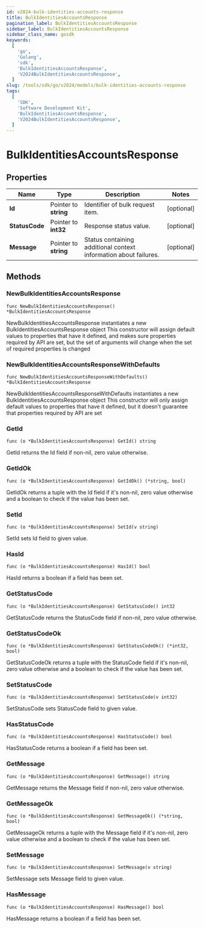 ```yaml
---
id: v2024-bulk-identities-accounts-response
title: BulkIdentitiesAccountsResponse
pagination_label: BulkIdentitiesAccountsResponse
sidebar_label: BulkIdentitiesAccountsResponse
sidebar_class_name: gosdk
keywords:
  [
    'go',
    'Golang',
    'sdk',
    'BulkIdentitiesAccountsResponse',
    'V2024BulkIdentitiesAccountsResponse',
  ]
slug: /tools/sdk/go/v2024/models/bulk-identities-accounts-response
tags:
  [
    'SDK',
    'Software Development Kit',
    'BulkIdentitiesAccountsResponse',
    'V2024BulkIdentitiesAccountsResponse',
  ]
---
```


# BulkIdentitiesAccountsResponse

## Properties

| Name | Type | Description | Notes |
| --- | --- | --- | --- |
| **Id** | Pointer to **string** | Identifier of bulk request item. | [optional] |
| **StatusCode** | Pointer to **int32** | Response status value. | [optional] |
| **Message** | Pointer to **string** | Status containing additional context information about failures. | [optional] |

## Methods

### NewBulkIdentitiesAccountsResponse

`func NewBulkIdentitiesAccountsResponse() *BulkIdentitiesAccountsResponse`

NewBulkIdentitiesAccountsResponse instantiates a new BulkIdentitiesAccountsResponse object This constructor will assign default values to properties that have it defined, and makes sure properties required by API are set, but the set of arguments will change when the set of required properties is changed

### NewBulkIdentitiesAccountsResponseWithDefaults

`func NewBulkIdentitiesAccountsResponseWithDefaults() *BulkIdentitiesAccountsResponse`

NewBulkIdentitiesAccountsResponseWithDefaults instantiates a new BulkIdentitiesAccountsResponse object This constructor will only assign default values to properties that have it defined, but it doesn't guarantee that properties required by API are set

### GetId

`func (o *BulkIdentitiesAccountsResponse) GetId() string`

GetId returns the Id field if non-nil, zero value otherwise.

### GetIdOk

`func (o *BulkIdentitiesAccountsResponse) GetIdOk() (*string, bool)`

GetIdOk returns a tuple with the Id field if it's non-nil, zero value otherwise and a boolean to check if the value has been set.

### SetId

`func (o *BulkIdentitiesAccountsResponse) SetId(v string)`

SetId sets Id field to given value.

### HasId

`func (o *BulkIdentitiesAccountsResponse) HasId() bool`

HasId returns a boolean if a field has been set.

### GetStatusCode

`func (o *BulkIdentitiesAccountsResponse) GetStatusCode() int32`

GetStatusCode returns the StatusCode field if non-nil, zero value otherwise.

### GetStatusCodeOk

`func (o *BulkIdentitiesAccountsResponse) GetStatusCodeOk() (*int32, bool)`

GetStatusCodeOk returns a tuple with the StatusCode field if it's non-nil, zero value otherwise and a boolean to check if the value has been set.

### SetStatusCode

`func (o *BulkIdentitiesAccountsResponse) SetStatusCode(v int32)`

SetStatusCode sets StatusCode field to given value.

### HasStatusCode

`func (o *BulkIdentitiesAccountsResponse) HasStatusCode() bool`

HasStatusCode returns a boolean if a field has been set.

### GetMessage

`func (o *BulkIdentitiesAccountsResponse) GetMessage() string`

GetMessage returns the Message field if non-nil, zero value otherwise.

### GetMessageOk

`func (o *BulkIdentitiesAccountsResponse) GetMessageOk() (*string, bool)`

GetMessageOk returns a tuple with the Message field if it's non-nil, zero value otherwise and a boolean to check if the value has been set.

### SetMessage

`func (o *BulkIdentitiesAccountsResponse) SetMessage(v string)`

SetMessage sets Message field to given value.

### HasMessage

`func (o *BulkIdentitiesAccountsResponse) HasMessage() bool`

HasMessage returns a boolean if a field has been set.
